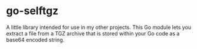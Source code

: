 # go-selftgz

A little library intended for use in my other projects.  This Go module lets you extract a file from a TGZ archive that is stored within your Go code as a base64 encoded string.